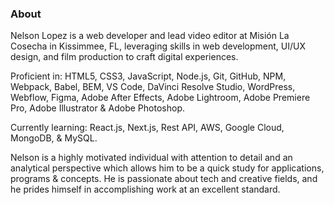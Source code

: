 ### About

Nelson Lopez is a web developer and lead video editor at Misión La Cosecha in Kissimmee, FL, leveraging skills in web development, UI/UX design, and film production to craft digital experiences.

Proficient in: HTML5, CSS3, JavaScript, Node.js, Git, GitHub, NPM, Webpack, Babel, BEM, VS Code, DaVinci Resolve Studio, WordPress, Webflow, Figma, Adobe After Effects, Adobe Lightroom, Adobe Premiere Pro, Adobe Illustrator & Adobe Photoshop.

Currently learning: React.js, Next.js, Rest API, AWS, Google Cloud, MongoDB, & MySQL.

Nelson is a highly motivated individual with attention to detail and an analytical perspective which allows him to be a quick study for applications, programs & concepts. He is passionate about tech and creative fields, and he prides himself in accomplishing work at an excellent standard.
